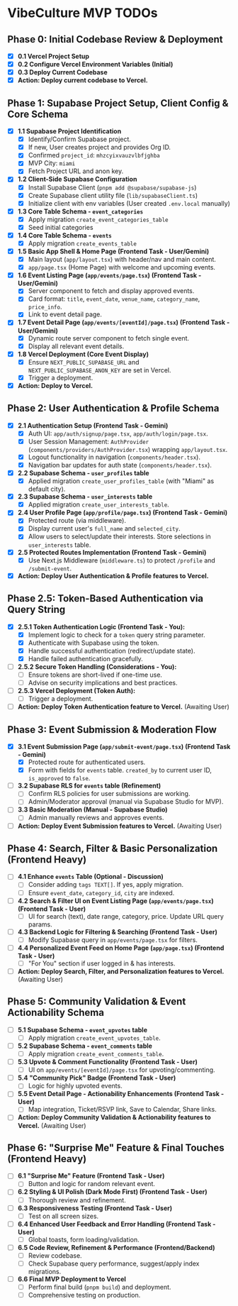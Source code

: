 # VibeCulture MVP TODOs

## Phase 0: Initial Codebase Review & Deployment
- [X] **0.1 Vercel Project Setup**
- [X] **0.2 Configure Vercel Environment Variables (Initial)**
- [X] **0.3 Deploy Current Codebase**
- [X] **Action: Deploy current codebase to Vercel.**

## Phase 1: Supabase Project Setup, Client Config & Core Schema
- [X] **1.1 Supabase Project Identification**
    - [X] Identify/Confirm Supabase project.
    - [X] If new, User creates project and provides Org ID.
    - [X] Confirmed `project_id`: `mhzcyixvauzvlbfjghba`
    - [X] MVP City: `miami`
    - [X] Fetch Project URL and anon key.
- [X] **1.2 Client-Side Supabase Configuration**
    - [X] Install Supabase Client (`pnpm add @supabase/supabase-js`)
    - [X] Create Supabase client utility file (`lib/supabaseClient.ts`)
    - [X] Initialize client with env variables (User created `.env.local` manually)
- [X] **1.3 Core Table Schema - `event_categories`**
    - [X] Apply migration `create_event_categories_table`
    - [X] Seed initial categories
- [X] **1.4 Core Table Schema - `events`**
    - [X] Apply migration `create_events_table`
- [X] **1.5 Basic App Shell & Home Page (Frontend Task - User/Gemini)**
    - [X] Main layout (`app/layout.tsx`) with header/nav and main content.
    - [X] `app/page.tsx` (Home Page) with welcome and upcoming events.
- [X] **1.6 Event Listing Page (`app/events/page.tsx`) (Frontend Task - User/Gemini)**
    - [X] Server component to fetch and display approved events.
    - [X] Card format: `title`, `event_date`, `venue_name`, `category_name`, `price_info`.
    - [X] Link to event detail page.
- [X] **1.7 Event Detail Page (`app/events/[eventId]/page.tsx`) (Frontend Task - User/Gemini)**
    - [X] Dynamic route server component to fetch single event.
    - [X] Display all relevant event details.
- [X] **1.8 Vercel Deployment (Core Event Display)**
    - [X] Ensure `NEXT_PUBLIC_SUPABASE_URL` and `NEXT_PUBLIC_SUPABASE_ANON_KEY` are set in Vercel.
    - [X] Trigger a deployment.
- [X] **Action: Deploy to Vercel.**

## Phase 2: User Authentication & Profile Schema
- [X] **2.1 Authentication Setup (Frontend Task - Gemini)**
    - [X] Auth UI: `app/auth/signup/page.tsx`, `app/auth/login/page.tsx`.
    - [X] User Session Management: `AuthProvider` (`components/providers/AuthProvider.tsx`) wrapping `app/layout.tsx`.
    - [X] Logout functionality in navigation (`components/header.tsx`).
    - [X] Navigation bar updates for auth state (`components/header.tsx`).
- [X] **2.2 Supabase Schema - `user_profiles` table**
    - [X] Applied migration `create_user_profiles_table` (with "Miami" as default city).
- [X] **2.3 Supabase Schema - `user_interests` table**
    - [X] Applied migration `create_user_interests_table`.
- [X] **2.4 User Profile Page (`app/profile/page.tsx`) (Frontend Task - Gemini)**
    - [X] Protected route (via middleware).
    - [X] Display current user's `full_name` and `selected_city`.
    - [X] Allow users to select/update their interests. Store selections in `user_interests` table.
- [X] **2.5 Protected Routes Implementation (Frontend Task - Gemini)**
    - [X] Use Next.js Middleware (`middleware.ts`) to protect `/profile` and `/submit-event`.
- [X] **Action: Deploy User Authentication & Profile features to Vercel.**

## Phase 2.5: Token-Based Authentication via Query String
- [X] **2.5.1 Token Authentication Logic (Frontend Task - You):**
    - [X] Implement logic to check for a `token` query string parameter.
    - [X] Authenticate with Supabase using the token.
    - [X] Handle successful authentication (redirect/update state).
    - [X] Handle failed authentication gracefully.
- [ ] **2.5.2 Secure Token Handling (Considerations - You):**
    - [ ] Ensure tokens are short-lived if one-time use.
    - [ ] Advise on security implications and best practices.
- [ ] **2.5.3 Vercel Deployment (Token Auth):**
    - [ ] Trigger a deployment.
- [ ] **Action: Deploy Token Authentication feature to Vercel.** (Awaiting User)

## Phase 3: Event Submission & Moderation Flow
- [X] **3.1 Event Submission Page (`app/submit-event/page.tsx`) (Frontend Task - Gemini)**
    - [X] Protected route for authenticated users.
    - [X] Form with fields for `events` table. `created_by` to current user ID, `is_approved` to `false`.
- [ ] **3.2 Supabase RLS for `events` table (Refinement)**
    - [ ] Confirm RLS policies for user submissions are working.
    - [ ] Admin/Moderator approval (manual via Supabase Studio for MVP).
- [ ] **3.3 Basic Moderation (Manual - Supabase Studio)**
    - [ ] Admin manually reviews and approves events.
- [ ] **Action: Deploy Event Submission features to Vercel.** (Awaiting User)

## Phase 4: Search, Filter & Basic Personalization (Frontend Heavy)
- [ ] **4.1 Enhance `events` Table (Optional - Discussion)**
    - [ ] Consider adding `tags TEXT[]`. If yes, apply migration.
    - [ ] Ensure `event_date`, `category_id`, `city` are indexed.
- [ ] **4.2 Search & Filter UI on Event Listing Page (`app/events/page.tsx`) (Frontend Task - User)**
    - [ ] UI for search (text), date range, category, price. Update URL query params.
- [ ] **4.3 Backend Logic for Filtering & Searching (Frontend Task - User)**
    - [ ] Modify Supabase query in `app/events/page.tsx` for filters.
- [ ] **4.4 Personalized Event Feed on Home Page (`app/page.tsx`) (Frontend Task - User)**
    - [ ] "For You" section if user logged in & has interests.
- [ ] **Action: Deploy Search, Filter, and Personalization features to Vercel.** (Awaiting User)

## Phase 5: Community Validation & Event Actionability Schema
- [ ] **5.1 Supabase Schema - `event_upvotes` table**
    - [ ] Apply migration `create_event_upvotes_table`.
- [ ] **5.2 Supabase Schema - `event_comments` table**
    - [ ] Apply migration `create_event_comments_table`.
- [ ] **5.3 Upvote & Comment Functionality (Frontend Task - User)**
    - [ ] UI on `app/events/[eventId]/page.tsx` for upvoting/commenting.
- [ ] **5.4 "Community Pick" Badge (Frontend Task - User)**
    - [ ] Logic for highly upvoted events.
- [ ] **5.5 Event Detail Page - Actionability Enhancements (Frontend Task - User)**
    - [ ] Map integration, Ticket/RSVP link, Save to Calendar, Share links.
- [ ] **Action: Deploy Community Validation & Actionability features to Vercel.** (Awaiting User)

## Phase 6: "Surprise Me" Feature & Final Touches (Frontend Heavy)
- [ ] **6.1 "Surprise Me" Feature (Frontend Task - User)**
    - [ ] Button and logic for random relevant event.
- [ ] **6.2 Styling & UI Polish (Dark Mode First) (Frontend Task - User)**
    - [ ] Thorough review and refinement.
- [ ] **6.3 Responsiveness Testing (Frontend Task - User)**
    - [ ] Test on all screen sizes.
- [ ] **6.4 Enhanced User Feedback and Error Handling (Frontend Task - User)**
    - [ ] Global toasts, form loading/validation.
- [ ] **6.5 Code Review, Refinement & Performance (Frontend/Backend)**
    - [ ] Review codebase.
    - [ ] Check Supabase query performance, suggest/apply index migrations.
- [ ] **6.6 Final MVP Deployment to Vercel**
    - [ ] Perform final build (`pnpm build`) and deployment.
    - [ ] Comprehensive testing on production. 